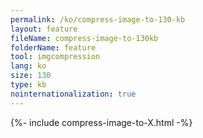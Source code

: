 ```yaml
---
permalink: /ko/compress-image-to-130-kb
layout: feature
fileName: compress-image-to-130kb
folderName: feature
tool: imgcompression
lang: ko
size: 130
type: kb
nointernationalization: true
---
```

{%- include compress-image-to-X.html -%}       
